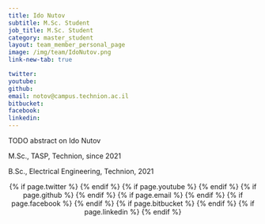 ```yaml
---
title: Ido Nutov
subtitle: M.Sc. Student
job_title: M.Sc. Student
category: master_student
layout: team_member_personal_page
image: /img/team/IdoNutov.png
link-new-tab: true

twitter: 
youtube: 
github: 
email: notov@campus.technion.ac.il
bitbucket: 
facebook: 
linkedin: 
---
```


TODO abstract on Ido Nutov

M.Sc., TASP, Technion, since 2021

B.Sc., Electrical Engineering, Technion, 2021


<div class="buttons" style="text-align: center; margin-top: 10px;">
        {% if page.twitter %}
        <a class="button" itemprop="twitter" href="{{ page.twitter }}" target="_blank">
            <i class="fab fa-twitter fa-lg"></i>
        </a>
        {% endif %}
        {% if page.youtube %}
        <a class="button" itemprop="youtube" href="{{ page.youtube }}" target="_blank">
            <i class="fab fa-youtube fa-lg"></i>
        </a>
        {% endif %}
        {% if page.github %}
        <a class="button" itemprop="github" href="{{ page.github }}" target="_blank">
            <i class="fab fa-github fa-lg"></i>
        </a>
        {% endif %}
        {% if page.email %}
        <a class="button" itemprop="email" href="mailto:{{ page.email }}" target="_blank">
            <i class="fas fa-envelope fa-lg"></i>      
        </a>
        {% endif %}
        {% if page.facebook %}
        <a class="button" itemprop="facebook" href="{{ page.facebook }}" target="_blank">
            <i class="fab fa-facebook fa-lg"></i>
        </a>
        {% endif %}
        {% if page.bitbucket %}
        <a class="button" itemprop="bitbucket" href="{{ page.bitbucket }}" target="_blank">
            <i class="fab fa-bitbucket fa-lg"></i>
        </a>
        {% endif %}
        {% if page.linkedin %}
        <a class="button" itemprop="linkedin" href="{{ page.linkedin }}" target="_blank">
            <i class="fab fa-linkedin fa-lg"></i>
        </a>
        {% endif %}
</div>

<!-- {% bibliography --query @*[year=2023] --group_by none %}
{% bibliography -q @*[c ~= {{ V. Indelman }}] %}
{% bibliography --sort authors %} -->
